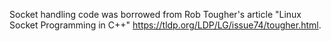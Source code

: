 Socket handling code was borrowed from Rob Tougher's article "Linux Socket Programming in C++" <https://tldp.org/LDP/LG/issue74/tougher.html>.
